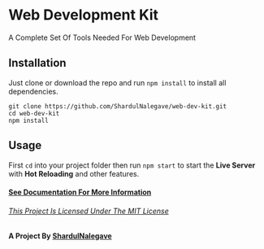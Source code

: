 # Web Development Kit

A Complete Set Of Tools Needed For Web Development


## Installation

Just clone or download the repo and run `npm install` to install all dependencies.

    git clone https://github.com/ShardulNalegave/web-dev-kit.git
    cd web-dev-kit
    npm install


## Usage

First `cd` into your project folder then run `npm start` to start the **Live Server** with **Hot Reloading** and other features.


#### [See Documentation For More Information](./Documentation.md)

###### [This Project Is Licensed Under The MIT License](./LICENSE)


#### A Project By [ShardulNalegave](https://shardulnalegave.github.io)
